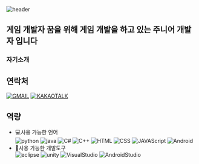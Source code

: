 ![header](https://capsule-render.vercel.app/api?type=waving&color=auto&height=300&section=header&text=W%20E%20L%20C%20O%20M%20E&fontSize=90)
## 게임 개발자 꿈을 위해 게임 개발을 하고 있는 주니어 개발자 입니다
### 자기소개
## 연락처
[![GMAIL](https://img.shields.io/badge/-Gmail-%23EA4335?style=for-the-badge&logo=Gmail&logoColor=white)](mailto:sonwonill912@gmail.com)
[![KAKAOTALK](https://img.shields.io/badge/-KakaoTalk-%23FFCD00?style=for-the-badge&logo=kakaotalk&logoColor=white)](https://open.kakao.com/o/s8JiUZgg)
## 역량
  + 💻사용 가능한 언어</br>
![python](https://img.shields.io/badge/-Python-%233776AB?style=for-the-badge) ![java](https://img.shields.io/badge/-Java-orange?style=for-the-badge) ![C#](https://img.shields.io/badge/-C%23-%23004088?style=for-the-badge) ![C++](https://img.shields.io/badge/-C%2B%2B-%2300599C?style=for-the-badge)
![HTML](https://img.shields.io/badge/-HTML-%23E34F26?style=for-the-badge) ![CSS](https://img.shields.io/badge/-CSS-%231572B6?style=for-the-badge) ![JAVAScript](https://img.shields.io/badge/-JavaScript-%23F7DF1E?style=for-the-badge) ![Android](https://img.shields.io/badge/-Android-%233DDC84?style=for-the-badge)
  + 🔧사용 가능한 개발도구</br>
  ![eclipse](https://img.shields.io/badge/-eclipse-%232C2255?style=for-the-badge&logo=Eclipse%20IDE) ![unity](https://img.shields.io/badge/-unity-%23eeeeee?style=for-the-badge&logo=Unity&logoColor=black) ![VisualStudio](https://img.shields.io/badge/-VisualStudio-%235C2D91?style=for-the-badge&logo=Visual%20Studio) ![AndroidStudio](https://img.shields.io/badge/-AndroidStudio-%233DDC84?style=for-the-badge&logo=Android%20Studio&logoColor=white)





<!--
**Sonwon112/Sonwon112** is a ✨ _special_ ✨ repository because its `README.md` (this file) appears on your GitHub profile.

Here are some ideas to get you started:

- 🔭 I’m currently working on ...
- 🌱 I’m currently learning ...
- 👯 I’m looking to collaborate on ...
- 🤔 I’m looking for help with ...
- 💬 Ask me about ...
- 📫 How to reach me: ...
- 😄 Pronouns: ...
- ⚡ Fun fact: ...
-->
